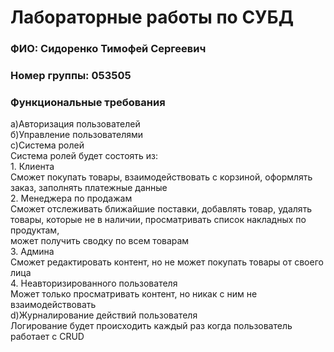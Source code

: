 # Лабораторные работы по СУБД
### ФИО: Сидоренко Тимофей Сергеевич
### Номер группы: 053505

### Функциональные требования

а)Авторизация пользователей  
б)Управление пользователями  
с)Система ролей  
Система ролей будет состоять из:  
    1. Клиента  
      Сможет покупать товары, взаимодействовать с корзиной, оформлять заказ, заполнять платежные данные  
    2. Менеджера по продажам  
      Сможет отслеживать ближайшие поставки, добавлять товар, удалять товары, которые не в наличии, просматривать список накладных по продуктам,   
      может получить сводку по всем товарам  
    3. Админа  
      Сможет редактировать контент, но не может покупать товары от своего лица  
    4. Неавторизированного пользователя  
      Может только просматривать контент, но никак с ним не взаимодействовать  
d)Журналирование  действий пользователя  
Логирование будет происходить каждый раз когда пользователь работает с CRUD  
    
